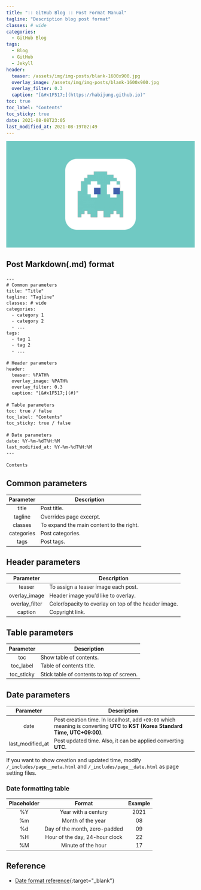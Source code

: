 ```yaml
---
title: ":: GitHub Blog :: Post Format Manual"
tagline: "Description blog post format"
classes: # wide
categories:
  - GitHub Blog
tags:
  - Blog
  - GitHub
  - Jekyll
header:
  teaser: /assets/img/img-posts/blank-1600x900.jpg
  overlay_image: /assets/img/img-posts/blank-1600x900.jpg
  overlay_filter: 0.3
  caption: "[&#x1F517;](https://habijung.github.io)"
toc: true
toc_label: "Contents"
toc_sticky: true
date: 2021-08-08T23:05
last_modified_at: 2021-08-19T02:49
---
```



![Thumbnail](/assets/img/img-posts/blank-1600x900.jpg)

## Post Markdown(.md) format

```
---
# Common parameters
title: "Title"
tagline: "Tagline"
classes: # wide
categories:
  - category 1
  - category 2
  - ...
tags:
  - tag 1
  - tag 2
  - ...

# Header parameters
header:
  teaser: %PATH%
  overlay_image: %PATH%
  overlay_filter: 0.3
  caption: "[&#x1F517;](#)"

# Table parameters
toc: true / false
toc_label: "Contents"
toc_sticky: true / false

# Date parameters
date: %Y-%m-%dT%H:%M
last_modified_at: %Y-%m-%dT%H:%M
---

Contents
```

## Common parameters

| Parameter  | Description                              |
| :-------:  | -----------                              |
| title      | Post title.                              |
| tagline    | Overrides page excerpt.                  |
| classes    | To expand the main content to the right. |
| categories | Post categories.                         |
| tags       | Post tags.                               |


## Header parameters

| Parameter      | Description                                          |
| :-------:      | -----------                                          |
| teaser         | To assign a teaser image each post.                  |
| overlay_image  | Header image you’d like to overlay.                  |
| overlay_filter | Color/opacity to overlay on top of the header image. |
| caption        | Copyright link.                                      |


## Table parameters

| Parameter  | Description                               |
| :-------:  | -----------                               |
| toc        | Show table of contents.                   |
| toc_label  | Table of contents title.                  |
| toc_sticky | Stick table of contents to top of screen. |


## Date parameters

| Parameter        | Description                                                                                                                     |
| :-------:        | -----------                                                                                                                     |
| date             | Post creation time. In localhost, add `+09:00` which meaning is converting **UTC** to **KST (Korea Standard Time, UTC+09:00)**. |
| last_modified_at | Post updated time. Also, it can be applied converting **UTC**.                                                                  |

If you want to show creation and updated time, modify `/_includes/page__meta.html` and `/_includes/page__date.html` as page setting files.

### Date formatting table

| Placeholder | Format                         | Example |
| :---------: | :----:                         | :-----: |
| %Y          | Year with a century            | 2021    |
| %m          | Month of the year              | 08      |
| %d          | Day of the month, zero-padded  | 09      |
| %H          | Hour of the day, 24-hour clock | 22      |
| %M          | Minute of the hour             | 17      |


## Reference
- [Date format reference](https://blog.yena.io/studynote/2017/11/06/Date-Formatting.html){:target="_blank"}
